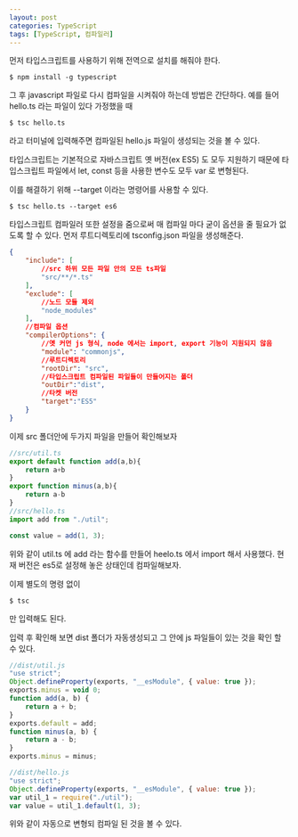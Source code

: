 ```yaml
---
layout: post
categories: TypeScript
tags: [TypeScript, 컴파일러]
---
```

먼저 타입스크립트를 사용하기 위해 전역으로 설치를 해줘야 한다.

```
$ npm install -g typescript
```

그 후 javascript 파일로 다시 컴파일을 시켜줘야 하는데 방법은 간단하다. 예를 들어 hello.ts 라는 파일이 있다 가정했을 때 

```
$ tsc hello.ts
```

라고 터미널에 입력해주면 컴파일된 hello.js 파일이 생성되는 것을 볼 수 있다. 

타입스크립트는 기본적으로 자바스크립트 옛 버전(ex ES5) 도 모두 지원하기 때문에 타입스크립트 파일에서 let, const 등을 사용한 변수도 모두 var 로 변형된다.

이를 해결하기 위해 --target 이라는 명령어를 사용할 수 있다.

```
$ tsc hello.ts --target es6
```

타입스크립트 컴파일러 또한 설정을 줌으로써 매 컴파일 마다 굳이 옵션을 줄 필요가 없도록 할 수 있다. 
먼저 루트디렉토리에 tsconfig.json 파일을 생성해준다.

```json
{
    "include": [
        //src 하위 모든 파일 안의 모든 ts파일
        "src/**/*.ts"
    ],
    "exclude": [
        //노드 모듈 제외
        "node_modules"
    ],
    //컴파일 옵션
    "compilerOptions": {
        //옛 커먼 js 형식, node 에서는 import, export 기능이 지원되지 않음
        "module": "commonjs",
        //루트디렉토리
        "rootDir": "src",
        //타입스크립트 컴파일된 파일들이 만들어지는 폴더
        "outDir":"dist",
        //타켓 버전
        "target":"ES5"
    }
}
```

이제 src 폴더안에 두가지 파일을 만들어 확인해보자

```typescript
//src/util.ts
export default function add(a,b){
    return a+b
}
export function minus(a,b){
    return a-b
}
//src/hello.ts
import add from "./util";

const value = add(1, 3);
```

위와 같이 util.ts 에 add 라는 함수를 만들어 heelo.ts 에서 import 해서 사용했다. 현재 버전은 es5로 설정해 놓은 상태인데 컴파일해보자.

이제 별도의 명령 없이

```
$ tsc
```

만 입력해도 된다.

입력 후 확인해 보면 dist 폴더가 자동생성되고 그 안에 js  파일들이 있는 것을 확인 할 수 있다.

```javascript
//dist/util.js
"use strict";
Object.defineProperty(exports, "__esModule", { value: true });
exports.minus = void 0;
function add(a, b) {
    return a + b;
}
exports.default = add;
function minus(a, b) {
    return a - b;
}
exports.minus = minus;

//dist/hello.js
"use strict";
Object.defineProperty(exports, "__esModule", { value: true });
var util_1 = require("./util");
var value = util_1.default(1, 3);
```

위와 같이 자동으로 변형되 컴파일 된 것을 볼 수 있다.